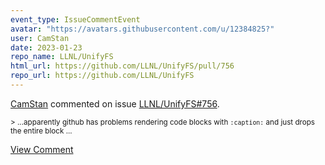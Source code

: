 ```yaml
---
event_type: IssueCommentEvent
avatar: "https://avatars.githubusercontent.com/u/12384825?"
user: CamStan
date: 2023-01-23
repo_name: LLNL/UnifyFS
html_url: https://github.com/LLNL/UnifyFS/pull/756
repo_url: https://github.com/LLNL/UnifyFS
---
```


<a href='https://github.com/CamStan' target='_blank'>CamStan</a> commented on issue <a href='https://github.com/LLNL/UnifyFS/pull/756' target='_blank'>LLNL/UnifyFS#756</a>.

<small>> ...apparently github has problems rendering code blocks with `:caption:` and just drops the entire block...</small>

<a href='https://github.com/LLNL/UnifyFS/pull/756' target='_blank'>View Comment</a>